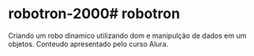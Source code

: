 # robotron-2000# robotron

Criando um robo dinamico utilizando dom e manipulção de dados em um objetos.
Conteudo apresentado pelo curso Alura.

